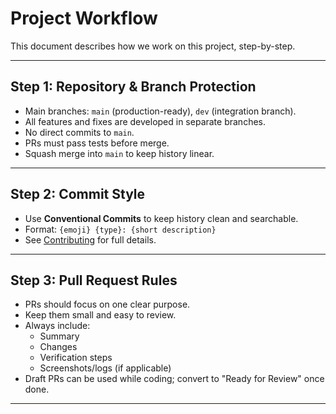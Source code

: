 # Project Workflow

This document describes how we work on this project, step-by-step.

---

## Step 1: Repository & Branch Protection
- Main branches: `main` (production-ready), `dev` (integration branch).
- All features and fixes are developed in separate branches.
- No direct commits to `main`.
- PRs must pass tests before merge.
- Squash merge into `main` to keep history linear.

---

## Step 2: Commit Style
- Use **Conventional Commits** to keep history clean and searchable.
- Format: `{emoji} {type}: {short description}`
- See [Contributing](../CONTRIBUTING.md) for full details.

---

## Step 3: Pull Request Rules
- PRs should focus on one clear purpose.
- Keep them small and easy to review.
- Always include:
  - Summary
  - Changes
  - Verification steps
  - Screenshots/logs (if applicable)
- Draft PRs can be used while coding; convert to "Ready for Review" once done.

---
